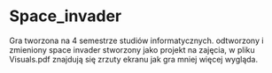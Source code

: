 # Space_invader
 
Gra tworzona na 4 semestrze studiów informatycznych.
odtworzony i zmieniony space invader stworzony jako projekt na zajęcia,
w pliku Visuals.pdf znajdują się zrzuty ekranu jak gra mniej więcej wygląda.
